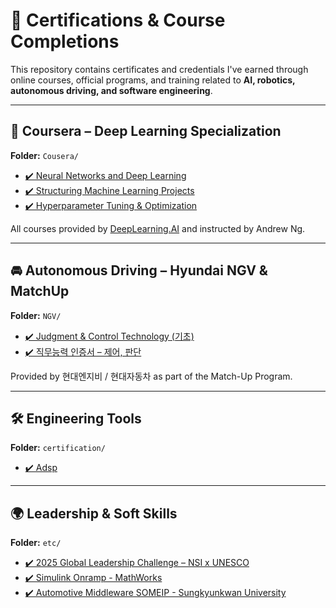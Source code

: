 # 📜 Certifications & Course Completions

This repository contains certificates and credentials I've earned through online courses, official programs, and training related to **AI, robotics, autonomous driving, and software engineering**.

---

## 🧠 Coursera – Deep Learning Specialization

**Folder:** `Cousera/`

- [✔️ Neural Networks and Deep Learning](https://github.com/weedmo/certifications/blob/main/Cousera/Coursera%20Neural%20Networks%20and%20Deep%20Learning.pdf)
- [✔️ Structuring Machine Learning Projects](https://github.com/weedmo/certifications/blob/main/Cousera/Coursera%20Structuring%20Machine%20Learning%20Projects.pdf)
- [✔️ Hyperparameter Tuning & Optimization](https://github.com/weedmo/certifications/blob/main/Cousera/Coursera%20Improving%20Deep%20Neural%20Networks%20Hyperparameter%20Tuning%20Regularization%20and%20Optimization.pdf)

All courses provided by [DeepLearning.AI](https://www.deeplearning.ai/) and instructed by Andrew Ng.

---

## 🚘 Autonomous Driving – Hyundai NGV & MatchUp

**Folder:** `NGV/`

- [✔️ Judgment & Control Technology (기초)]([./NGV/HyundaiNGV_ControlJudgement.pdf](https://github.com/weedmo/certifications/blob/main/NGV/HyndaiNGV_certification.pdf))
- [✔️ 직무능력 인증서 – 제어, 판단]([./NGV/HyundaiNGV_Capability.pdf](https://github.com/weedmo/certifications/blob/main/NGV/Job%20Competency%20Certificate_Control_Judgment.pdf))

Provided by 현대엔지비 / 현대자동차 as part of the Match-Up Program.

---

## 🛠 Engineering Tools

**Folder:** `certification/`

- [✔️ Adsp]([./certification/Simulink_Onramp.pdf](https://github.com/weedmo/certifications/blob/main/certification/Adsp.pdf))

---

## 🌍 Leadership & Soft Skills

**Folder:** `etc/`

- [✔️ 2025 Global Leadership Challenge – NSI x UNESCO]([./etc/NSI_GlobalLeadership.pdf](https://github.com/weedmo/certifications/blob/main/etc/%5B2025%20Global%20Leadership%20Challenge%20Online%20Class%5D%20Certificate%20of%20Completion.pdf))
- [✔️ Simulink Onramp - MathWorks]([./etc/NSI_GlobalLeadership.pdf](https://github.com/weedmo/certifications/blob/main/etc/simulink%20onramp.pdf))
- [✔️ Automotive Middleware SOMEIP - Sungkyunkwan University]([./etc/NSI_GlobalLeadership.pdf](https://github.com/weedmo/certifications/blob/main/etc/Automotive%20Middleware%20SOMEIP.jpg))
